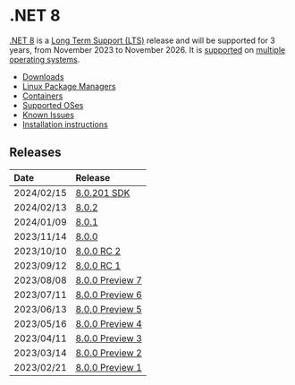 # .NET 8

[.NET 8](https://devblogs.microsoft.com/dotnet/announcing-dotnet-8/) is a [Long Term Support (LTS)](../../release-policies.md) release and will be supported for 3 years, from November 2023 to November 2026. It is [supported](../../support.md) on [multiple operating systems](supported-os.md).

- [Downloads](https://dotnet.microsoft.com/download/dotnet/8.0)
- [Linux Package Managers](https://learn.microsoft.com/dotnet/core/install/linux)
- [Containers](https://mcr.microsoft.com/catalog?search=dotnet/)
- [Supported OSes](supported-os.md)
- [Known Issues](known-issues.md)
- [Installation instructions](install.md)

## Releases

| Date | Release |
| :-- | :-- |
| 2024/02/15 | [8.0.201 SDK](https://github.com/dotnet/core/blob/main/release-notes/8.0/8.0.2/8.0.201.md) |
| 2024/02/13 | [8.0.2](https://github.com/dotnet/core/blob/main/release-notes/8.0/8.0.2/8.0.2.md) |
| 2024/01/09 | [8.0.1](https://github.com/dotnet/core/blob/main/release-notes/8.0/8.0.1/8.0.1.md) |
| 2023/11/14 | [8.0.0](https://github.com/dotnet/core/blob/main/release-notes/8.0/8.0.0/8.0.0.md) |
| 2023/10/10 | [8.0.0 RC 2](https://github.com/dotnet/core/blob/main/release-notes/8.0/preview/8.0.0-rc.2.md) |
| 2023/09/12 | [8.0.0 RC 1](https://github.com/dotnet/core/blob/main/release-notes/8.0/preview/8.0.0-rc.1.md) |
| 2023/08/08 | [8.0.0 Preview 7](https://github.com/dotnet/core/blob/main/release-notes/8.0/preview/8.0.0-preview.7.md) |
| 2023/07/11 | [8.0.0 Preview 6](https://github.com/dotnet/core/blob/main/release-notes/8.0/preview/8.0.0-preview.6.md) |
| 2023/06/13 | [8.0.0 Preview 5](https://github.com/dotnet/core/blob/main/release-notes/8.0/preview/8.0.0-preview.5.md) |
| 2023/05/16 | [8.0.0 Preview 4](https://github.com/dotnet/core/blob/main/release-notes/8.0/preview/8.0.0-preview.4.md) |
| 2023/04/11 | [8.0.0 Preview 3](https://github.com/dotnet/core/blob/main/release-notes/8.0/preview/8.0.0-preview.3.md) |
| 2023/03/14 | [8.0.0 Preview 2](https://github.com/dotnet/core/blob/main/release-notes/8.0/preview/8.0.0-preview.2.md) |
| 2023/02/21 | [8.0.0 Preview 1](https://github.com/dotnet/core/blob/main/release-notes/8.0/preview/8.0.0-preview.1.md) |
